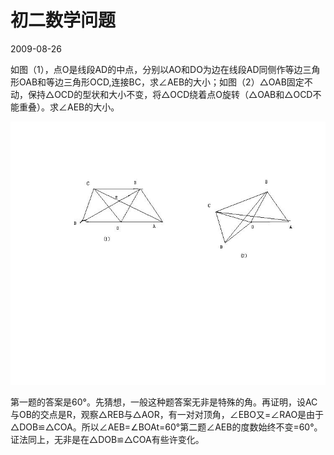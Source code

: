 # 初二数学问题
2009-08-26


如图（1），点O是线段AD的中点，分别以AO和DO为边在线段AD同侧作等边三角形OAB和等边三角形OCD,连接BC，求∠AEB的大小；如图（2）△OAB固定不动，保持△OCD的型状和大小不变，将△OCD绕着点O旋转（△OAB和△OCD不能重叠）。求∠AEB的大小。

![](b17eca8065380cd70f5c5cf7a144ad345982816e.jpeg)


第一题的答案是60°。先猜想，一般这种题答案无非是特殊的角。再证明，设AC与OB的交点是R，观察△REB与△AOR，有一对对顶角，∠EBO又=∠RAO是由于△DOB≌△COA。所以∠AEB=∠BOAt=60°第二题∠AEB的度数始终不变=60°。证法同上，无非是在△DOB≌△COA有些许变化。

